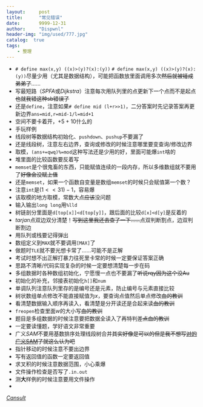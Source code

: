 ```yaml
---
layout:     post
title:      "常见错误"
date:       9999-12-31
author:     "Dispwnl"
header-img: "img/used/777.jpg"
catalog:  true
tags:
    - 整理
---
```

- ```# define max(x,y) ((x)>(y)?(x):(y))``` ```# define max(x,y) ((x)>(y)?(x):(y))```尽量少用（尤其是数据结构），可能把函数放里面调用多次~~然后就被锤成弟弟了~~……
- 写最短路（$SPFA$或$Dijkstra$）注意每次用队列里的点更新下一个点而不是起点~~也就我错这种sb错误了~~
- 还是<code>define</code>，注意如果```# define mid (l+r>>1)```，二分答案时先记录答案再更新边界```ans=mid,r=mid-1/l=mid+1```
- 空间不要卡着开，$+5+10$什么的
- 手玩样例
- 线段树等数据结构初始化、<code>pushdown</code>、<code>pushup</code>不要漏了
- 还是线段树，注意左右边界，查询或修改的时候注意哪里要变查询/修改边界
- 取模，```(ans+=qwq)%=mod```这种写法还是少用的好，里面可能爆<code>int</code>啥的
- 堆里面的比较函数要反着写
- <code>memset</code>是个很鬼畜的东西，只能赋值连续的一段内存，所以多维数组就不要用了~~好像会没赋上值~~
- 还是<code>memset</code>，如果一个函数自变量是数组<code>memset</code>的时候只会赋值第一个数？
- 注意<code>int</code>是$(1<<31)-1$，容易爆
- 该取模的地方取模，常数大点~~应该~~没问题
- 输入输出<code>long long</code>用<code>%lld</code>
- 树链剖分里面是```d[top[x]]<d[top[y]]```，跟后面的比较```d[x]<d[y]```是反着的
- $tarjan$点双边双分清楚！~~写到这里我还去查了一下……~~点双判断割点，边双判断割边
- 用队列或栈要记得弹出
- 数组定义到<code>MAX</code>就不要调用<code>[MAX]</code>了
- 做题时<code>TLE</code>就不要光想卡常了……可能不是正解
- 考试时想不出正解打暴力往死里卡常的时候一定要保证答案正确
- 思路不清晰/代码实现复杂的时候一定要想清楚每一步在码
- 多组数据时各种数组初始化，宁愿慢一点也不要漏了~~听说rqy因为这个没Au~~
- 初始化的补充，邻接表初始化<code>h[]</code>和<code>num</code>
- 单调队列注意队列里存的是编号还是元素，防止编号与元素直接比较
- 树状数组单点修改不能直接赋值为$x$，要查询点值然后单点修改~~血的教训~~
- 看清楚数据输入顺序再读入，看清楚是分开读还是合起来读~~血的教训~~
- ```freopen```检查里面$w$的大小写~~血的教训~~
- 题目是多组数据的时候注意要把数据全读入了再特判~~差点血的教训~~
- 一定要读懂题，学好语文非常重要
- 广义$SAM$不要用基数排序处理线段树合并~~其实好像是可以的但是我不想写[对的广义SAM](https://blog.csdn.net/elijahqi/article/details/79782107?utm_source=blogxgwz2)了就这么认为吧~~
- 指针移动的时候注意不要出边界
- 写有返回值的函数一定要返回值
- 求叉积的时候注意数据范围，小心乘爆
- 文件操作检查是否写了<code>.in</code><code>.out</code>
- 测**大**样例的时候注意要用文件操作
- 

[$Cansult$](https://cansult.ga/22925.html)


